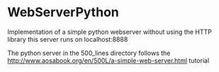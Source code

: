 # WebServerPython
Implementation of a simple python webserver without using the HTTP library
this server runs on localhost:8888

The python server in the 500_lines directory follows the http://www.aosabook.org/en/500L/a-simple-web-server.html tutorial
